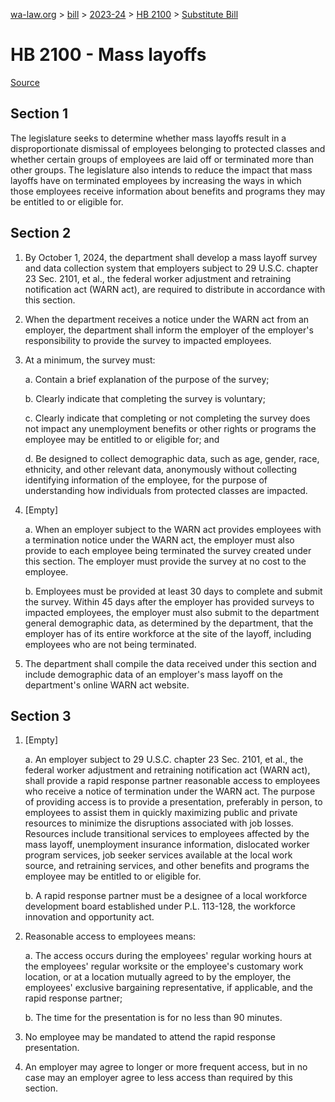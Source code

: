 [wa-law.org](/) > [bill](/bill/) > [2023-24](/bill/2023-24/) > [HB 2100](/bill/2023-24/hb/2100/) > [Substitute Bill](/bill/2023-24/hb/2100/S/)

# HB 2100 - Mass layoffs

[Source](http://lawfilesext.leg.wa.gov/biennium/2023-24/Pdf/Bills/House%20Bills/2100-S.pdf)

## Section 1
The legislature seeks to determine whether mass layoffs result in a disproportionate dismissal of employees belonging to protected classes and whether certain groups of employees are laid off or terminated more than other groups. The legislature also intends to reduce the impact that mass layoffs have on terminated employees by increasing the ways in which those employees receive information about benefits and programs they may be entitled to or eligible for.

## Section 2
1. By October 1, 2024, the department shall develop a mass layoff survey and data collection system that employers subject to 29 U.S.C. chapter 23 Sec. 2101, et al., the federal worker adjustment and retraining notification act (WARN act), are required to distribute in accordance with this section.

2. When the department receives a notice under the WARN act from an employer, the department shall inform the employer of the employer's responsibility to provide the survey to impacted employees.

3. At a minimum, the survey must:

    a. Contain a brief explanation of the purpose of the survey;

    b. Clearly indicate that completing the survey is voluntary;

    c. Clearly indicate that completing or not completing the survey does not impact any unemployment benefits or other rights or programs the employee may be entitled to or eligible for; and

    d. Be designed to collect demographic data, such as age, gender, race, ethnicity, and other relevant data, anonymously without collecting identifying information of the employee, for the purpose of understanding how individuals from protected classes are impacted.

4. [Empty]

    a. When an employer subject to the WARN act provides employees with a termination notice under the WARN act, the employer must also provide to each employee being terminated the survey created under this section. The employer must provide the survey at no cost to the employee.

    b. Employees must be provided at least 30 days to complete and submit the survey. Within 45 days after the employer has provided surveys to impacted employees, the employer must also submit to the department general demographic data, as determined by the department, that the employer has of its entire workforce at the site of the layoff, including employees who are not being terminated.

5. The department shall compile the data received under this section and include demographic data of an employer's mass layoff on the department's online WARN act website.

## Section 3
1. [Empty]

    a. An employer subject to 29 U.S.C. chapter 23 Sec. 2101, et al., the federal worker adjustment and retraining notification act (WARN act), shall provide a rapid response partner reasonable access to employees who receive a notice of termination under the WARN act. The purpose of providing access is to provide a presentation, preferably in person, to employees to assist them in quickly maximizing public and private resources to minimize the disruptions associated with job losses. Resources include transitional services to employees affected by the mass layoff, unemployment insurance information, dislocated worker program services, job seeker services available at the local work source, and retraining services, and other benefits and programs the employee may be entitled to or eligible for.

    b. A rapid response partner must be a designee of a local workforce development board established under P.L. 113-128, the workforce innovation and opportunity act.

2. Reasonable access to employees means:

    a. The access occurs during the employees' regular working hours at the employees' regular worksite or the employee's customary work location, or at a location mutually agreed to by the employer, the employees' exclusive bargaining representative, if applicable, and the rapid response partner;

    b. The time for the presentation is for no less than 90 minutes.

3. No employee may be mandated to attend the rapid response presentation.

4. An employer may agree to longer or more frequent access, but in no case may an employer agree to less access than required by this section.

